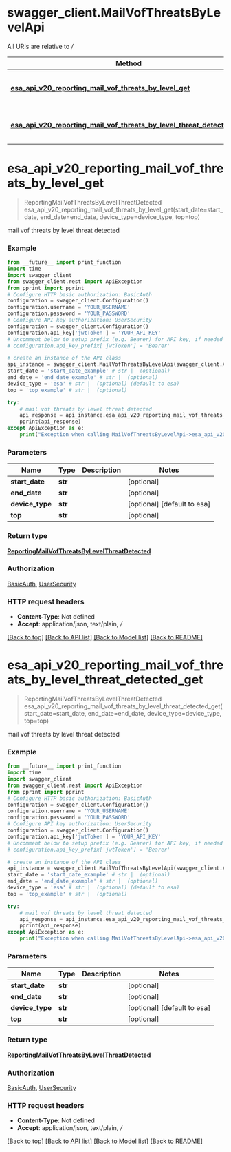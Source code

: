 # swagger_client.MailVofThreatsByLevelApi

All URIs are relative to */*

Method | HTTP request | Description
------------- | ------------- | -------------
[**esa_api_v20_reporting_mail_vof_threats_by_level_get**](MailVofThreatsByLevelApi.md#esa_api_v20_reporting_mail_vof_threats_by_level_get) | **GET** /esa/api/v2.0/reporting/mail_vof_threats_by_level | mail vof threats by level threat detected
[**esa_api_v20_reporting_mail_vof_threats_by_level_threat_detected_get**](MailVofThreatsByLevelApi.md#esa_api_v20_reporting_mail_vof_threats_by_level_threat_detected_get) | **GET** /esa/api/v2.0/reporting/mail_vof_threats_by_level/threat_detected | mail vof threats by level threat detected

# **esa_api_v20_reporting_mail_vof_threats_by_level_get**
> ReportingMailVofThreatsByLevelThreatDetected esa_api_v20_reporting_mail_vof_threats_by_level_get(start_date=start_date, end_date=end_date, device_type=device_type, top=top)

mail vof threats by level threat detected

### Example
```python
from __future__ import print_function
import time
import swagger_client
from swagger_client.rest import ApiException
from pprint import pprint
# Configure HTTP basic authorization: BasicAuth
configuration = swagger_client.Configuration()
configuration.username = 'YOUR_USERNAME'
configuration.password = 'YOUR_PASSWORD'
# Configure API key authorization: UserSecurity
configuration = swagger_client.Configuration()
configuration.api_key['jwtToken'] = 'YOUR_API_KEY'
# Uncomment below to setup prefix (e.g. Bearer) for API key, if needed
# configuration.api_key_prefix['jwtToken'] = 'Bearer'

# create an instance of the API class
api_instance = swagger_client.MailVofThreatsByLevelApi(swagger_client.ApiClient(configuration))
start_date = 'start_date_example' # str |  (optional)
end_date = 'end_date_example' # str |  (optional)
device_type = 'esa' # str |  (optional) (default to esa)
top = 'top_example' # str |  (optional)

try:
    # mail vof threats by level threat detected
    api_response = api_instance.esa_api_v20_reporting_mail_vof_threats_by_level_get(start_date=start_date, end_date=end_date, device_type=device_type, top=top)
    pprint(api_response)
except ApiException as e:
    print("Exception when calling MailVofThreatsByLevelApi->esa_api_v20_reporting_mail_vof_threats_by_level_get: %s\n" % e)
```

### Parameters

Name | Type | Description  | Notes
------------- | ------------- | ------------- | -------------
 **start_date** | **str**|  | [optional] 
 **end_date** | **str**|  | [optional] 
 **device_type** | **str**|  | [optional] [default to esa]
 **top** | **str**|  | [optional] 

### Return type

[**ReportingMailVofThreatsByLevelThreatDetected**](ReportingMailVofThreatsByLevelThreatDetected.md)

### Authorization

[BasicAuth](../README.md#BasicAuth), [UserSecurity](../README.md#UserSecurity)

### HTTP request headers

 - **Content-Type**: Not defined
 - **Accept**: application/json, text/plain, */*

[[Back to top]](#) [[Back to API list]](../README.md#documentation-for-api-endpoints) [[Back to Model list]](../README.md#documentation-for-models) [[Back to README]](../README.md)

# **esa_api_v20_reporting_mail_vof_threats_by_level_threat_detected_get**
> ReportingMailVofThreatsByLevelThreatDetected esa_api_v20_reporting_mail_vof_threats_by_level_threat_detected_get(start_date=start_date, end_date=end_date, device_type=device_type, top=top)

mail vof threats by level threat detected

### Example
```python
from __future__ import print_function
import time
import swagger_client
from swagger_client.rest import ApiException
from pprint import pprint
# Configure HTTP basic authorization: BasicAuth
configuration = swagger_client.Configuration()
configuration.username = 'YOUR_USERNAME'
configuration.password = 'YOUR_PASSWORD'
# Configure API key authorization: UserSecurity
configuration = swagger_client.Configuration()
configuration.api_key['jwtToken'] = 'YOUR_API_KEY'
# Uncomment below to setup prefix (e.g. Bearer) for API key, if needed
# configuration.api_key_prefix['jwtToken'] = 'Bearer'

# create an instance of the API class
api_instance = swagger_client.MailVofThreatsByLevelApi(swagger_client.ApiClient(configuration))
start_date = 'start_date_example' # str |  (optional)
end_date = 'end_date_example' # str |  (optional)
device_type = 'esa' # str |  (optional) (default to esa)
top = 'top_example' # str |  (optional)

try:
    # mail vof threats by level threat detected
    api_response = api_instance.esa_api_v20_reporting_mail_vof_threats_by_level_threat_detected_get(start_date=start_date, end_date=end_date, device_type=device_type, top=top)
    pprint(api_response)
except ApiException as e:
    print("Exception when calling MailVofThreatsByLevelApi->esa_api_v20_reporting_mail_vof_threats_by_level_threat_detected_get: %s\n" % e)
```

### Parameters

Name | Type | Description  | Notes
------------- | ------------- | ------------- | -------------
 **start_date** | **str**|  | [optional] 
 **end_date** | **str**|  | [optional] 
 **device_type** | **str**|  | [optional] [default to esa]
 **top** | **str**|  | [optional] 

### Return type

[**ReportingMailVofThreatsByLevelThreatDetected**](ReportingMailVofThreatsByLevelThreatDetected.md)

### Authorization

[BasicAuth](../README.md#BasicAuth), [UserSecurity](../README.md#UserSecurity)

### HTTP request headers

 - **Content-Type**: Not defined
 - **Accept**: application/json, text/plain, */*

[[Back to top]](#) [[Back to API list]](../README.md#documentation-for-api-endpoints) [[Back to Model list]](../README.md#documentation-for-models) [[Back to README]](../README.md)

